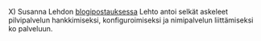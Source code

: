 X) Susanna Lehdon [blogipostauksessa](https://susannalehto.fi/2022/teoriasta-kaytantoon-pilvipalvelimen-avulla-h4/) Lehto antoi selkät askeleet pilvipalvelun hankkimiseksi, konfiguroimiseksi ja nimipalvelun liittämiseksi ko palveluun. 

